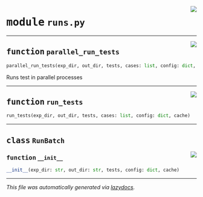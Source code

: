 <!-- markdownlint-disable -->

<a href="../booktest/runs.py#L0"><img align="right" style="float:right;" src="https://img.shields.io/badge/-source-cccccc?style=flat-square"></a>

# <kbd>module</kbd> `runs.py`





---

<a href="../booktest/runs.py#L70"><img align="right" style="float:right;" src="https://img.shields.io/badge/-source-cccccc?style=flat-square"></a>

## <kbd>function</kbd> `parallel_run_tests`

```python
parallel_run_tests(exp_dir, out_dir, tests, cases: list, config: dict, cache)
```

Runs test in parallel processes 


---

<a href="../booktest/runs.py#L211"><img align="right" style="float:right;" src="https://img.shields.io/badge/-source-cccccc?style=flat-square"></a>

## <kbd>function</kbd> `run_tests`

```python
run_tests(exp_dir, out_dir, tests, cases: list, config: dict, cache)
```






---

## <kbd>class</kbd> `RunBatch`




<a href="../booktest/runs.py#L20"><img align="right" style="float:right;" src="https://img.shields.io/badge/-source-cccccc?style=flat-square"></a>

### <kbd>function</kbd> `__init__`

```python
__init__(exp_dir: str, out_dir: str, tests, config: dict, cache)
```











---

_This file was automatically generated via [lazydocs](https://github.com/ml-tooling/lazydocs)._
